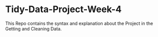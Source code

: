 # Tidy-Data-Project-Week-4
This Repo contains the syntax and explanation about the Project in the Getting and Cleaning Data.
